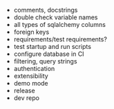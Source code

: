 * comments, docstrings
* double check variable names
* all types of sqlalchemy columns
* foreign keys
* requirements/test requirements?
* test startup and run scripts
* configure database in CI
* filtering, query strings
* authentication
* extensibility
* demo mode
* release
* dev repo
